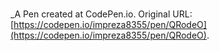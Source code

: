 # 
 _A Pen created at CodePen.io. Original URL: [https://codepen.io/impreza8355/pen/QRodeO](https://codepen.io/impreza8355/pen/QRodeO).

 